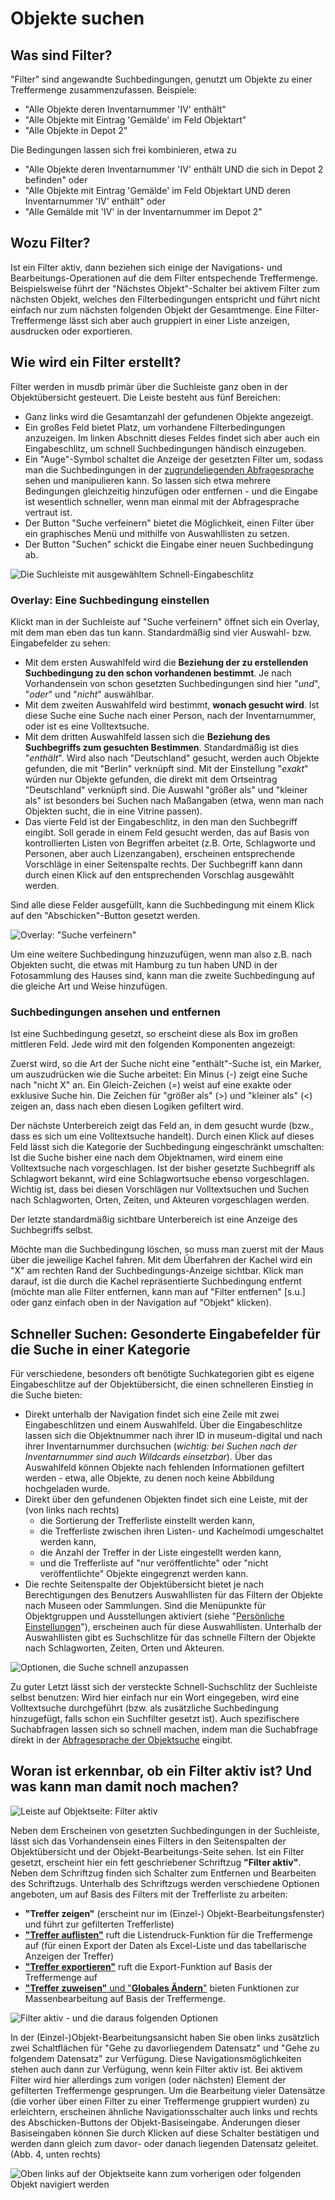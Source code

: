 Objekte suchen
====================

Was sind Filter?
----------------

"Filter" sind angewandte Suchbedingungen, genutzt um Objekte zu einer
Treffermenge zusammenzufassen. Beispiele:

- "Alle Objekte deren Inventarnummer 'IV' enthält"
- "Alle Objekte mit Eintrag 'Gemälde' im Feld Objektart"
- "Alle Objekte in Depot 2"

Die Bedingungen lassen sich frei kombinieren, etwa zu

- "Alle Objekte deren Inventarnummer 'IV' enthält UND die sich in Depot 2 befinden" oder
- "Alle Objekte mit Eintrag 'Gemälde' im Feld Objektart UND deren Inventarnummer 'IV' enthält" oder
- "Alle Gemälde mit 'IV' in der Inventarnummer im Depot 2"

Wozu Filter?
------------

Ist ein Filter aktiv, dann beziehen sich einige der Navigations- und
Bearbeitungs-Operationen auf die dem Filter entspechende Treffermenge.
Beispielsweise führt der "Nächstes Objekt"-Schalter bei aktivem Filter
zum nächsten Objekt, welches den Filterbedingungen entspricht und führt
nicht einfach nur zum nächsten folgenden Objekt der Gesamtmenge. Eine
Filter-Treffermenge lässt sich aber auch gruppiert in einer Liste
anzeigen, ausdrucken oder exportieren.

Wie wird ein Filter erstellt?
-----------------------------

Filter werden in musdb primär über die Suchleiste ganz oben in der Objektübersicht gesteuert. Die Leiste besteht aus fünf Bereichen:

- Ganz links wird die Gesamtanzahl der gefundenen Objekte angezeigt.
- Ein großes Feld bietet Platz, um vorhandene Filterbedingungen anzuzeigen. Im linken Abschnitt dieses Feldes findet sich aber auch ein Eingabeschlitz, um schnell Suchbedingungen händisch einzugeben.
- Ein "Auge"-Symbol schaltet die Anzeige der gesetzten Filter um, sodass man die Suchbedingungen in der [zugrundeliegenden Abfragesprache](./Abfragesprache.md) sehen und manipulieren kann. So lassen sich etwa mehrere Bedingungen gleichzeitig hinzufügen oder entfernen - und die Eingabe ist wesentlich schneller, wenn man einmal mit der Abfragesprache vertraut ist.
- Der Button "Suche verfeinern" bietet die Möglichkeit, einen Filter über ein graphisches Menü und mithilfe von Auswahllisten zu setzen.
- Der Button "Suchen" schickt die Eingabe einer neuen Suchbedingung ab.

![Die Suchleiste mit ausgewähltem Schnell-Eingabeschlitz](../../assets/musdb/objects-list/Objektsuche-Suchleiste.jpg)

### Overlay: Eine Suchbedingung einstellen

Klickt man in der Suchleiste auf "Suche verfeinern" öffnet sich ein Overlay, mit dem man eben das tun kann. Standardmäßig sind vier Auswahl- bzw. Eingabefelder zu sehen:

- Mit dem ersten Auswahlfeld wird die **Beziehung der zu erstellenden Suchbedingung zu den schon vorhandenen bestimmt**. Je nach Vorhandensein von schon gesetzten Suchbedingungen sind hier "_und_", "_oder_" und "_nicht_" auswählbar.
- Mit dem zweiten Auswahlfeld wird bestimmt, **wonach gesucht wird**. Ist diese Suche eine Suche nach einer Person, nach der Inventarnummer, oder ist es eine Volltextsuche.
- Mit dem dritten Auswahlfeld lassen sich die **Beziehung des Suchbegriffs zum gesuchten Bestimmen**. Standardmäßig ist dies "_enthält_". Wird also nach "Deutschland" gesucht, werden auch Objekte gefunden, die mit "Berlin" verknüpft sind. Mit der Einstellung "_exakt_" würden nur Objekte gefunden, die direkt mit dem Ortseintrag "Deutschland" verknüpft sind. Die Auswahl "größer als" und "kleiner als" ist besonders bei Suchen nach Maßangaben (etwa, wenn man nach Objekten sucht, die in eine Vitrine passen).
- Das vierte Feld ist der Eingabeschlitz, in den man den Suchbegriff eingibt. Soll gerade in einem Feld gesucht werden, das auf Basis von kontrollierten Listen von Begriffen arbeitet (z.B. Orte, Schlagworte und Personen, aber auch Lizenzangaben), erscheinen entsprechende Vorschläge in einer Seitenspalte rechts. Der Suchbegriff kann dann durch einen Klick auf den entsprechenden Vorschlag ausgewählt werden.

Sind alle diese Felder ausgefüllt, kann die Suchbedingung mit einem Klick auf den "Abschicken"-Button gesetzt werden.

![Overlay: "Suche verfeinern"](../../assets/musdb/objects-list/Objektsuche-verfeinern-Overlay.jpg)

Um eine weitere Suchbedingung hinzuzufügen, wenn man also z.B. nach Objekten sucht, die etwas mit Hamburg zu tun haben UND in der Fotosammlung des Hauses sind, kann man die zweite Suchbedingung auf die gleiche Art und Weise hinzufügen.

### Suchbedingungen ansehen und entfernen

Ist eine Suchbedingung gesetzt, so erscheint diese als Box im großen mittleren Feld. Jede wird mit den folgenden Komponenten angezeigt:

Zuerst wird, so die Art der Suche nicht eine "enthält"-Suche ist, ein Marker, um auszudrücken wie die Suche arbeitet: Ein Minus (-) zeigt eine Suche nach "nicht X" an. Ein Gleich-Zeichen (=) weist auf eine exakte oder exklusive Suche hin. Die Zeichen für "größer als" (>) und "kleiner als" (<) zeigen an, dass nach eben diesen Logiken gefiltert wird.

Der nächste Unterbereich zeigt das Feld an, in dem gesucht wurde (bzw., dass es sich um eine Volltextsuche handelt). Durch einen Klick auf dieses Feld lässt sich die Kategorie der Suchbedingung eingeschränkt umschalten: Ist die Suche bisher eine nach dem Objektnamen, wird einem eine Volltextsuche nach vorgeschlagen. Ist der bisher gesetzte Suchbegriff als Schlagwort bekannt, wird eine Schlagwortsuche ebenso vorgeschlagen. Wichtig ist, dass bei diesen Vorschlägen nur Volltextsuchen und Suchen nach Schlagworten, Orten, Zeiten, und Akteuren vorgeschlagen werden.

Der letzte standardmäßig sichtbare Unterbereich ist eine Anzeige des Suchbegriffs selbst.

Möchte man die Suchbedingung löschen, so muss man zuerst mit der Maus über die jeweilige Kachel fahren. Mit dem Überfahren der Kachel wird ein "X" am rechten Rand der Suchbedingungs-Anzeige sichtbar. Klick man darauf, ist die durch die Kachel repräsentierte Suchbedingung entfernt (möchte man alle Filter entfernen, kann man auf "Filter entfernen" [s.u.] oder ganz einfach oben in der Navigation auf "Objekt" klicken).

Schneller Suchen: Gesonderte Eingabefelder für die Suche in einer Kategorie
---------------------------------------------------------------------------

Für verschiedene, besonders oft benötigte Suchkategorien gibt es eigene Eingabeschlitze auf der Objektübersicht, die einen schnelleren Einstieg in die Suche bieten:

- Direkt unterhalb der Navigation findet sich eine Zeile mit zwei Eingabeschlitzen und einem Auswahlfeld. Über die Eingabeschlitze lassen sich die Objektnummer nach ihrer ID in museum-digital und nach ihrer Inventarnummer durchsuchen (_wichtig: bei Suchen nach der Inventarnummer sind auch Wildcards einsetzbar_). Über das Auswahlfeld können Objekte nach fehlenden Informationen gefiltert werden - etwa, alle Objekte, zu denen noch keine Abbildung hochgeladen wurde.
- Direkt über den gefundenen Objekten findet sich eine Leiste, mit der (von links nach rechts)
  - die Sortierung der Trefferliste einstellt werden kann,
  - die Trefferliste zwischen ihren Listen- und Kachelmodi umgeschaltet werden kann,
  - die Anzahl der Treffer in der Liste eingestellt werden kann,
  - und die Trefferliste auf "nur veröffentlichte" oder "nicht veröffentlichte" Objekte eingegrenzt werden kann.
- Die rechte Seitenspalte der Objektübersicht bietet je nach Berechtigungen des Benutzers Auswahllisten für das Filtern der Objekte nach Museen oder Sammlungen. Sind die Menüpunkte für Objektgruppen und Ausstellungen aktiviert (siehe "[Persönliche Einstellungen](../Benutzerkonto/Einstellungen.md#menüpunkte)"), erscheinen auch für diese Auswahllisten. Unterhalb der Auswahllisten gibt es Suchschlitze für das schnelle Filtern der Objekte nach Schlagworten, Zeiten, Orten und Akteuren.

![Optionen, die Suche schnell anzupassen](../../assets/musdb/objects-list/Objektsuche-schnell-anpassen.jpg)

Zu guter Letzt lässt sich der versteckte Schnell-Suchschlitz der Suchleiste selbst benutzen: Wird hier einfach nur ein Wort eingegeben, wird eine Volltextsuche durchgeführt (bzw. als zusätzliche Suchbedingung hinzugefügt, falls schon ein Suchfilter gesetzt ist). Auch spezifischere Suchabfragen lassen sich so schnell machen, indem man die Suchabfrage direkt in der [Abfragesprache der Objektsuche](Abfragesprache.md) eingibt.

Woran ist erkennbar, ob ein Filter aktiv ist? Und was kann man damit noch machen?
---------------------------------------------------------------------------------

![Leiste auf Objektseite: Filter aktiv](../../assets/musdb/objects-list/filter_aktiv.png)

Neben dem Erscheinen von gesetzten Suchbedingungen in der Suchleiste, lässt sich das Vorhandensein
eines Filters in den Seitenspalten der Objektübersicht und der Objekt-Bearbeitungs-Seite sehen. Ist ein
Filter gesetzt, erscheint hier ein fett geschriebener Schriftzug **"Filter aktiv"**. Neben dem Schriftzug
finden sich Schalter zum Entfernen und Bearbeiten des Schriftzugs. Unterhalb des Schriftzugs werden
verschiedene Optionen angeboten, um auf Basis des Filters mit der Trefferliste zu arbeiten:

- **"Treffer zeigen"** (erscheint nur im (Einzel-) Objekt-Bearbeitungsfenster)  und führt zur gefilterten Trefferliste)
- [**"Treffer auflisten"**](./Listendruck.md) ruft die Listendruck-Funktion für die Treffermenge auf (für einen Export der Daten als Excel-Liste und das tabellarische Anzeigen der Treffer)
- [**"Treffer exportieren"**](./Export.md) ruft die Export-Funktion auf Basis der Treffermenge auf
- [**"Treffer zuweisen"** und "**Globales Ändern**"](./Batch/) bieten Funktionen zur Massenbearbeitung auf Basis der Treffermenge.

![Filter aktiv - und die daraus folgenden Optionen](../../assets/musdb/objects-list/Objektsuche-filter-aktiv.jpg)

In der (Einzel-)Objekt-Bearbeitungsansicht haben Sie oben links zusätzlich
zwei Schaltflächen für "Gehe zu davorliegendem
Datensatz" und "Gehe zu folgendem Datensatz" zur Verfügung. Diese
Navigationsmöglichkeiten stehen auch dann zur Verfügung, wenn kein
Filter aktiv ist. Bei aktivem Filter wird hier allerdings zum vorigen
(oder nächsten) Element der gefilterten Treffermenge gesprungen. Um die Bearbeitung
vieler Datensätze (die vorher über einen Filter zu einer Treffermenge
gruppiert wurden) zu erleichtern, erscheinen ähnliche
Navigationsschalter auch links und rechts des Abschicken-Buttons der
Objekt-Basiseingabe. Änderungen dieser Basiseingaben können Sie durch
Klicken auf diese Schalter bestätigen und werden dann gleich zum davor-
oder danach liegenden Datensatz geleitet. (Abb. 4, unten rechts)

![Oben links auf der Objektseite kann zum vorherigen oder folgenden Objekt navigiert werden](../../assets/musdb/objects-list/Objekt-bearbeiten-vor-zurueck.jpg)
